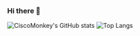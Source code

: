 ### Hi there 👋

<!--
**ciscomonkey/ciscomonkey** is a ✨ _special_ ✨ repository because its `README.md` (this file) appears on your GitHub profile.

Here are some ideas to get you started:

- 🔭 I’m currently working on ...
- 🌱 I’m currently learning ...
- 👯 I’m looking to collaborate on ...
- 🤔 I’m looking for help with ...
- 💬 Ask me about ...
- 📫 How to reach me: ...
- 😄 Pronouns: ...
- ⚡ Fun fact: ...
-->


![CiscoMonkey's GitHub stats](https://github-readme-stats.vercel.app/api?username=ciscomonkey&show_icons=true) 
![Top Langs](https://github-readme-stats.vercel.app/api/top-langs/?username=ciscomonkey&layout=compact)
